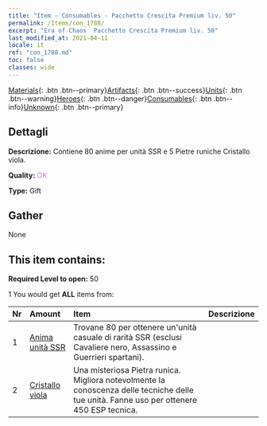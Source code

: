```yaml
---
title: "Item - Consumables - Pacchetto Crescita Premium liv. 50"
permalink: /Items/con_1788/
excerpt: "Era of Chaos  Pacchetto Crescita Premium liv. 50"
last_modified_at: 2021-04-11
locale: it
ref: "con_1788.md"
toc: false
classes: wide
---
```

 [Materials](/it/Items/){: .btn .btn--primary}[Artifacts](/it/Items/Artifacts/){: .btn .btn--success}[Units](/it/Items/Units/){: .btn .btn--warning}[Heroes](/it/Items/Heroes/){: .btn .btn--danger}[Consumables](/it/Items/Consumables/){: .btn .btn--info}[Unknown](/it/Items/Unknown/){: .btn .btn--primary}

## Dettagli
 **Descrizione:** Contiene 80 anime per unità SSR e 5 Pietre runiche Cristallo viola.

 **Quality:** <span style="color: #DA70D6">OK</span>

 **Type:** Gift

## Gather

  None

## This item contains:

 **Required Level to open:** 50

 1 You would get **ALL** items  from:

  | Nr | Amount |     Item    | Descrizione |
  |:---|:-------|:------------|:-----------:|
  | 1 | [Anima unità SSR](/it/Items/con_535/) | Trovane 80 per ottenere un'unità casuale di rarità SSR (esclusi Cavaliere nero, Assassino e Guerrieri spartani). | 
  | 2 | [Cristallo viola](/it/Items/con_720/) | Una misteriosa Pietra runica. Migliora notevolmente la conoscenza delle tecniche delle tue unità. Fanne uso per ottenere 450 ESP tecnica. | 
